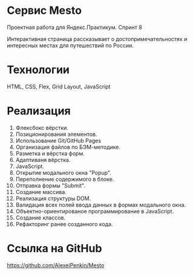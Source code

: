 # Сервис Mesto
Проектная работа для Яндекс.Практикум. 
Спринт 8

Интерактивная страница рассказывает о достопримечательностях и интересных местах для путешествий по России.

# Технологии
HTML, 
CSS, 
Flex, 
Grid Layout, 
JavaScript

# Реализация
1. Флексбокс вёрстки.
2. Позиционирования элементов.
3. Использование Git/GitHub Pages
4. Организация файлов по БЭМ-методике.
5. Разметка и вёрстка форм.
6. Адаптиваня вёрстка.
7. JavaScript.
8. Открытие модального окна "Popup".
9. Переполнение содержимого в блоке.
10. Отправка формы "Submit".
11. Создание массива.
12. Реализация структуры DOM.
13. Валидация всех полей ввода данных в формах модального окна.
14. Объектно-ориентированое программирование в JavaScript.
14. Создание классов.
15. Рефакторинг ранее созданного кода.


# Ссылка на GitHub
https://github.com/AlexeiPenkin/Mesto